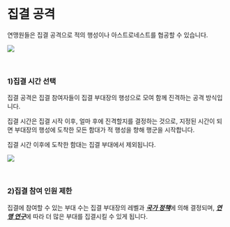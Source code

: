# 집결 공격

 연맹원들은 집결 공격으로 적의 행성이나 아스트로네스트를 협공할 수 있습니다.

![](http://astrokings.s3.amazonaws.com/html/img/help/605_001fedrallyattack.jpg)

<br>

### 1)집결 시간 선택

 집결 공격은 집결 참여자들이 집결 부대장의 행성으로 모여 함께 진격하는 공격 방식입니다.

집결 시간은 집결 시작 이후, 얼마 후에 진격할지를 결정하는 것으로, 지정된 시간이 되면 부대장의 행성에 도착한 모든 함대가 적 행성을 향해 행군을 시작합니다.

집결 시간 이후에 도착한 함대는 집결 부대에서 제외됩니다.

![](http://astrokings.s3.amazonaws.com/html/img/help/605_002fedrallytime.jpg)

<br>

### 2)집결 참여 인원 제한

집결에 참여할 수 있는 부대 수는 집결 부대장의 레벨과 [***<u>국가 정책</u>***](kor/101commandcenter#국가-정책)에 의해 결정되며, [***<u>연맹 연구</u>***](kor/602fedresearch#연맹-연구)에 따라 더 많은 부대를 집결시킬 수 있게 됩니다.
